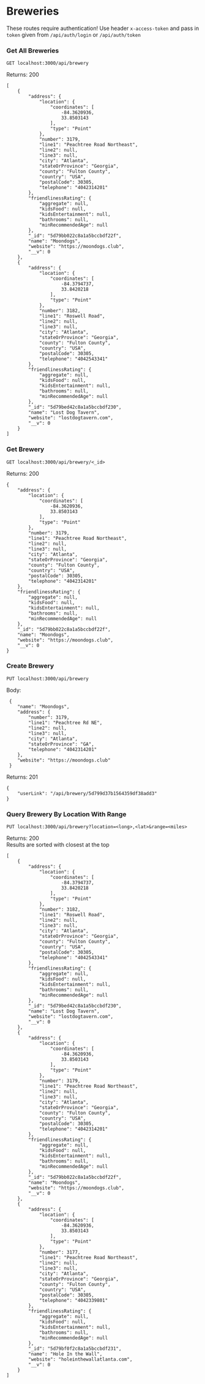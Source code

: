 # Breweries
These routes require authentication! Use header `x-access-token` and pass in `token` given from `/api/auth/login` or `/api/auth/token`
### Get All Breweries
`GET localhost:3000/api/brewery`

Returns: 200

    [
        {
            "address": {
                "location": {
                    "coordinates": [
                        -84.3620936,
                        33.8503143
                    ],
                    "type": "Point"
                },
                "number": 3179,
                "line1": "Peachtree Road Northeast",
                "line2": null,
                "line3": null,
                "city": "Atlanta",
                "stateOrProvince": "Georgia",
                "county": "Fulton County",
                "country": "USA",
                "postalCode": 30305,
                "telephone": "4042314201"
            },
            "friendlinessRating": {
                "aggregate": null,
                "kidsFood": null,
                "kidsEntertainment": null,
                "bathrooms": null,
                "minRecommendedAge": null
            },
            "_id": "5d79bb022c8a1a5bccbdf22f",
            "name": "Moondogs",
            "website": "https://moondogs.club",
            "__v": 0
        },
        {
            "address": {
                "location": {
                    "coordinates": [
                        -84.3794737,
                        33.8420218
                    ],
                    "type": "Point"
                },
                "number": 3182,
                "line1": "Roswell Road",
                "line2": null,
                "line3": null,
                "city": "Atlanta",
                "stateOrProvince": "Georgia",
                "county": "Fulton County",
                "country": "USA",
                "postalCode": 30305,
                "telephone": "4042543341"
            },
            "friendlinessRating": {
                "aggregate": null,
                "kidsFood": null,
                "kidsEntertainment": null,
                "bathrooms": null,
                "minRecommendedAge": null
            },
            "_id": "5d79bed42c8a1a5bccbdf230",
            "name": "Lost Dog Tavern",
            "website": "lostdogtavern.com",
            "__v": 0
        }
    ]

 ### Get Brewery
 `GET localhost:3000/api/brewery/<_id>`
 
 Returns: 200

    {
        "address": {
            "location": {
                "coordinates": [
                    -84.3620936,
                    33.8503143
                ],
                "type": "Point"
            },
            "number": 3179,
            "line1": "Peachtree Road Northeast",
            "line2": null,
            "line3": null,
            "city": "Atlanta",
            "stateOrProvince": "Georgia",
            "county": "Fulton County",
            "country": "USA",
            "postalCode": 30305,
            "telephone": "4042314201"
        },
        "friendlinessRating": {
            "aggregate": null,
            "kidsFood": null,
            "kidsEntertainment": null,
            "bathrooms": null,
            "minRecommendedAge": null
        },
        "_id": "5d79bb022c8a1a5bccbdf22f",
        "name": "Moondogs",
        "website": "https://moondogs.club",
        "__v": 0
    }
    
 ### Create Brewery
 `PUT localhost:3000/api/brewery`  
 
 Body:  
 
     {
        "name": "Moondogs",
        "address": {
            "number": 3179,
            "line1": "Peachtree Rd NE",
            "line2": null,
            "line3": null,
            "city": "Atlanta",
            "stateOrProvince": "GA",
            "telephone": "4042314201"
        },
        "website": "https://moondogs.club"
     }
 
 Returns: 201

    {
        "userLink": "/api/brewery/5d799d37b1564359df38add3"
    }


 ### Query Brewery By Location With Range
 `PUT localhost:3000/api/brewery?location=<long>,<lat>&range=<miles>`  

 
 Returns: 200  
 Results are sorted with closest at the top

    [
        {
            "address": {
                "location": {
                    "coordinates": [
                        -84.3794737,
                        33.8420218
                    ],
                    "type": "Point"
                },
                "number": 3182,
                "line1": "Roswell Road",
                "line2": null,
                "line3": null,
                "city": "Atlanta",
                "stateOrProvince": "Georgia",
                "county": "Fulton County",
                "country": "USA",
                "postalCode": 30305,
                "telephone": "4042543341"
            },
            "friendlinessRating": {
                "aggregate": null,
                "kidsFood": null,
                "kidsEntertainment": null,
                "bathrooms": null,
                "minRecommendedAge": null
            },
            "_id": "5d79bed42c8a1a5bccbdf230",
            "name": "Lost Dog Tavern",
            "website": "lostdogtavern.com",
            "__v": 0
        },
        {
            "address": {
                "location": {
                    "coordinates": [
                        -84.3620936,
                        33.8503143
                    ],
                    "type": "Point"
                },
                "number": 3179,
                "line1": "Peachtree Road Northeast",
                "line2": null,
                "line3": null,
                "city": "Atlanta",
                "stateOrProvince": "Georgia",
                "county": "Fulton County",
                "country": "USA",
                "postalCode": 30305,
                "telephone": "4042314201"
            },
            "friendlinessRating": {
                "aggregate": null,
                "kidsFood": null,
                "kidsEntertainment": null,
                "bathrooms": null,
                "minRecommendedAge": null
            },
            "_id": "5d79bb022c8a1a5bccbdf22f",
            "name": "Moondogs",
            "website": "https://moondogs.club",
            "__v": 0
        },
        {
            "address": {
                "location": {
                    "coordinates": [
                        -84.3620936,
                        33.8503143
                    ],
                    "type": "Point"
                },
                "number": 3177,
                "line1": "Peachtree Road Northeast",
                "line2": null,
                "line3": null,
                "city": "Atlanta",
                "stateOrProvince": "Georgia",
                "county": "Fulton County",
                "country": "USA",
                "postalCode": 30305,
                "telephone": "4042339801"
            },
            "friendlinessRating": {
                "aggregate": null,
                "kidsFood": null,
                "kidsEntertainment": null,
                "bathrooms": null,
                "minRecommendedAge": null
            },
            "_id": "5d79bf0f2c8a1a5bccbdf231",
            "name": "Hole In the Wall",
            "website": "holeinthewallatlanta.com",
            "__v": 0
        }
    ]



[Link to sample API requests in Postman]: https://www.getpostman.com/collections/1529c1cf1f37a266c471